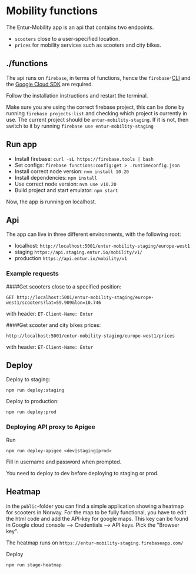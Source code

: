 # Mobility functions

The Entur-Mobility app is an api that contains two endpoints.
* `scooters` close to a user-specified location.
* `prices` for mobility services such as scooters and city bikes.


## ./functions

The api runs on `firebase`, in terms of functions, hence the
`firebase`-[CLI](https://firebase.google.com/docs/cli) and the [Google Cloud SDK](https://cloud.google.com/sdk/) are required.

Follow the installation instructions and restart the terminal.

Make sure you are using the correct firebase project, this can be done by running `firebase projects:list` and checking which project is currently in use.
The current project should be `entur-mobility-staging`. If it is not, then switch to it by running `firebase use entur-mobility-staging`

## Run app

* Install firebase:
`curl -sL https://firebase.tools | bash`
* Set configs:
`firebase functions:config:get > .runtimeconfig.json`
* Install correct node version:
`nvm install 10.20`
* Install dependencies:
`npm install`
* Use correct node version:
`nvm use v10.20`
* Build project and start emulator:
`npm start`

Now, the app is running on localhost.

## Api

The app can live in three different environments, with the following root:
* localhost: `http://localhost:5001/entur-mobility-staging/europe-west1`
* staging `https://api.staging.entur.io/mobility/v1/`
* production `https://api.entur.io/mobility/v1`


### Example requests
####Get scooters close to a specified position:

```
GET http://localhost:5001/entur-mobility-staging/europe-west1/scooters?lat=59.909&lon=10.746
```
with header: `ET-Client-Name: Entur`

####Get scooter and city bikes prices:
```
http://localhost:5001/entur-mobility-staging/europe-west1/prices
```
with header: `ET-Client-Name: Entur`

## Deploy
Deploy to staging:
```
npm run deploy:staging
```

Deploy to production:
```
npm run deploy:prod
```

### Deploying API proxy to Apigee

Run

```
npm run deploy-apigee <dev|staging|prod>
```

Fill in username and password when prompted.

You need to deploy to dev before deploying to staging or prod.

## Heatmap
in the `public`-folder you can find a simple application showing a heatmap for scooters in Norway.
For the map to be fully functional, you have to edit the html code and add the API-key for google maps.
This key can be found in Google cloud console --> Credentials --> API keys. Pick the "Browser key".

The heatmap runs on `https://entur-mobility-staging.firebaseapp.com/`

Deploy
```
npm run stage-heatmap
```
